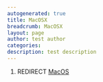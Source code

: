 ```yaml
---
autogenerated: true
title: MacOSX
breadcrumb: MacOSX
layout: page
author: test author
categories: 
description: test description
---
```


1.  REDIRECT [MacOS](MacOS "wikilink")
